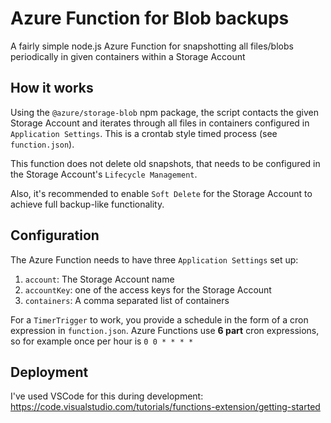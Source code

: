 # Azure Function for Blob backups

A fairly simple node.js Azure Function for snapshotting all files/blobs periodically in given containers within a Storage Account

## How it works

Using the `@azure/storage-blob` npm package, the script contacts the given Storage Account and iterates through all files in containers configured in `Application Settings`. This is a crontab style timed process (see `function.json`).

This function does not delete old snapshots, that needs to be configured in the Storage Account's `Lifecycle Management`.

Also, it's recommended to enable `Soft Delete` for the Storage Account to achieve full backup-like functionality.

## Configuration

The Azure Function needs to have three `Application Settings` set up:

1. `account`: The Storage Account name
2. `accountKey`: one of the access keys for the Storage Account
3. `containers`: A comma separated list of containers

For a `TimerTrigger` to work, you provide a schedule in the form of a cron expression in `function.json`. Azure Functions use **6 part** cron expressions, so for example once per hour is `0 0 * * * *`

## Deployment

I've used VSCode for this during development: https://code.visualstudio.com/tutorials/functions-extension/getting-started